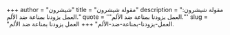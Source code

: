 +++
author = "شيشرون"
title = "مقولة شيشرون"
description = "مقولة شيشرون: العمل يزودنا بمناعة ضد الألم."
quote = '''العمل يزودنا بمناعة ضد الألم.''' 
slug = "العمل-يزودنا-بمناعة-ضد-الألم"
+++
العمل يزودنا بمناعة ضد الألم.
